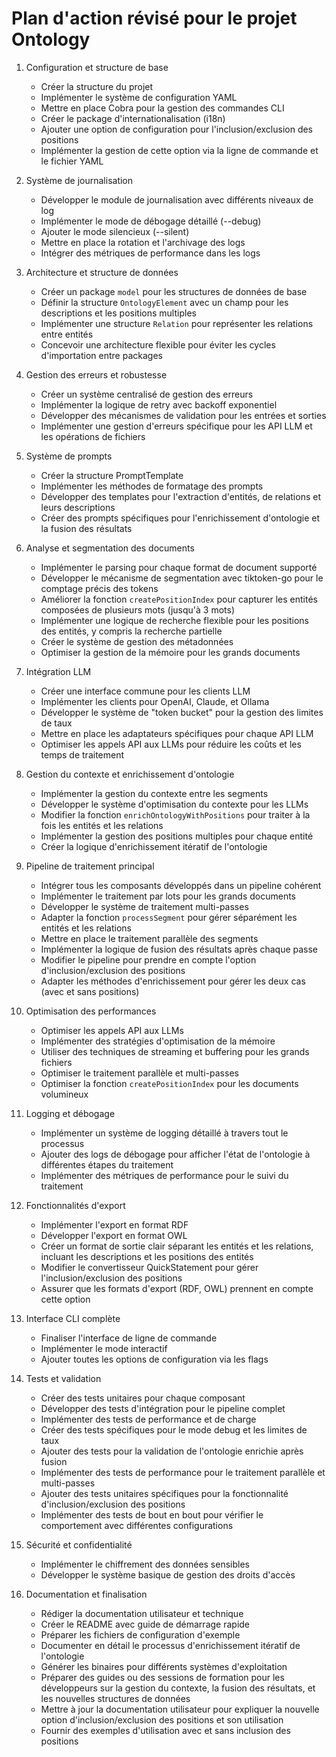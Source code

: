 # Plan d'action révisé pour le projet Ontology

1. Configuration et structure de base
   - Créer la structure du projet
   - Implémenter le système de configuration YAML
   - Mettre en place Cobra pour la gestion des commandes CLI
   - Créer le package d'internationalisation (i18n)
   - Ajouter une option de configuration pour l'inclusion/exclusion des positions
   - Implémenter la gestion de cette option via la ligne de commande et le fichier YAML

2. Système de journalisation
   - Développer le module de journalisation avec différents niveaux de log
   - Implémenter le mode de débogage détaillé (--debug)
   - Ajouter le mode silencieux (--silent)
   - Mettre en place la rotation et l'archivage des logs
   - Intégrer des métriques de performance dans les logs

3. Architecture et structure de données
   - Créer un package `model` pour les structures de données de base
   - Définir la structure `OntologyElement` avec un champ pour les descriptions et les positions multiples
   - Implémenter une structure `Relation` pour représenter les relations entre entités
   - Concevoir une architecture flexible pour éviter les cycles d'importation entre packages

4. Gestion des erreurs et robustesse
   - Créer un système centralisé de gestion des erreurs
   - Implémenter la logique de retry avec backoff exponentiel
   - Développer des mécanismes de validation pour les entrées et sorties
   - Implémenter une gestion d'erreurs spécifique pour les API LLM et les opérations de fichiers

5. Système de prompts
   - Créer la structure PromptTemplate
   - Implémenter les méthodes de formatage des prompts
   - Développer des templates pour l'extraction d'entités, de relations et leurs descriptions
   - Créer des prompts spécifiques pour l'enrichissement d'ontologie et la fusion des résultats

6. Analyse et segmentation des documents
   - Implémenter le parsing pour chaque format de document supporté
   - Développer le mécanisme de segmentation avec tiktoken-go pour le comptage précis des tokens
   - Améliorer la fonction `createPositionIndex` pour capturer les entités composées de plusieurs mots (jusqu'à 3 mots)
   - Implémenter une logique de recherche flexible pour les positions des entités, y compris la recherche partielle
   - Créer le système de gestion des métadonnées
   - Optimiser la gestion de la mémoire pour les grands documents

7. Intégration LLM
   - Créer une interface commune pour les clients LLM
   - Implémenter les clients pour OpenAI, Claude, et Ollama
   - Développer le système de "token bucket" pour la gestion des limites de taux
   - Mettre en place les adaptateurs spécifiques pour chaque API LLM
   - Optimiser les appels API aux LLMs pour réduire les coûts et les temps de traitement

8. Gestion du contexte et enrichissement d'ontologie
   - Implémenter la gestion du contexte entre les segments
   - Développer le système d'optimisation du contexte pour les LLMs
   - Modifier la fonction `enrichOntologyWithPositions` pour traiter à la fois les entités et les relations
   - Implémenter la gestion des positions multiples pour chaque entité
   - Créer la logique d'enrichissement itératif de l'ontologie

9. Pipeline de traitement principal
   - Intégrer tous les composants développés dans un pipeline cohérent
   - Implémenter le traitement par lots pour les grands documents
   - Développer le système de traitement multi-passes
   - Adapter la fonction `processSegment` pour gérer séparément les entités et les relations
   - Mettre en place le traitement parallèle des segments
   - Implémenter la logique de fusion des résultats après chaque passe
   - Modifier le pipeline pour prendre en compte l'option d'inclusion/exclusion des positions
   - Adapter les méthodes d'enrichissement pour gérer les deux cas (avec et sans positions)

10. Optimisation des performances
    - Optimiser les appels API aux LLMs
    - Implémenter des stratégies d'optimisation de la mémoire
    - Utiliser des techniques de streaming et buffering pour les grands fichiers
    - Optimiser le traitement parallèle et multi-passes
    - Optimiser la fonction `createPositionIndex` pour les documents volumineux

11. Logging et débogage
    - Implémenter un système de logging détaillé à travers tout le processus
    - Ajouter des logs de débogage pour afficher l'état de l'ontologie à différentes étapes du traitement
    - Implémenter des métriques de performance pour le suivi du traitement

12. Fonctionnalités d'export
    - Implémenter l'export en format RDF
    - Développer l'export en format OWL
    - Créer un format de sortie clair séparant les entités et les relations, incluant les descriptions et les positions des entités
    - Modifier le convertisseur QuickStatement pour gérer l'inclusion/exclusion des positions
    - Assurer que les formats d'export (RDF, OWL) prennent en compte cette option

13. Interface CLI complète
    - Finaliser l'interface de ligne de commande
    - Implémenter le mode interactif
    - Ajouter toutes les options de configuration via les flags

14. Tests et validation
    - Créer des tests unitaires pour chaque composant
    - Développer des tests d'intégration pour le pipeline complet
    - Implémenter des tests de performance et de charge
    - Créer des tests spécifiques pour le mode debug et les limites de taux
    - Ajouter des tests pour la validation de l'ontologie enrichie après fusion
    - Implémenter des tests de performance pour le traitement parallèle et multi-passes
    - Ajouter des tests unitaires spécifiques pour la fonctionnalité d'inclusion/exclusion des positions
    - Implémenter des tests de bout en bout pour vérifier le comportement avec différentes configurations

15. Sécurité et confidentialité
    - Implémenter le chiffrement des données sensibles
    - Développer le système basique de gestion des droits d'accès

16. Documentation et finalisation
    - Rédiger la documentation utilisateur et technique
    - Créer le README avec guide de démarrage rapide
    - Préparer les fichiers de configuration d'exemple
    - Documenter en détail le processus d'enrichissement itératif de l'ontologie
    - Générer les binaires pour différents systèmes d'exploitation
    - Préparer des guides ou des sessions de formation pour les développeurs sur la gestion du contexte, la fusion des résultats, et les nouvelles structures de données
    - Mettre à jour la documentation utilisateur pour expliquer la nouvelle option d'inclusion/exclusion des positions et son utilisation
    - Fournir des exemples d'utilisation avec et sans inclusion des positions